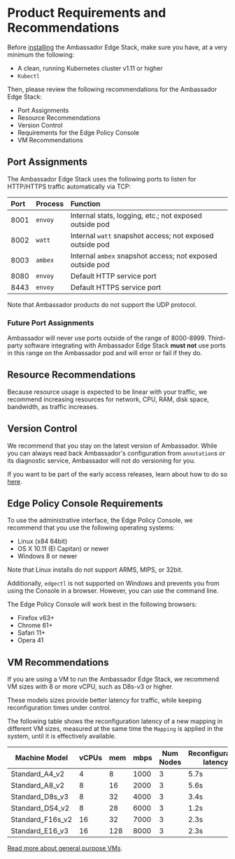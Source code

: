 # Product Requirements and Recommendations

Before [installing](../install) the Ambassador Edge Stack, make sure you have, at a very minimum the following:

* A clean, running Kubernetes cluster v1.11 or higher
* `Kubectl`

Then, please review the following recommendations for the Ambassador Edge Stack:

* Port Assignments
* Resource Recommendations
* Version Control
* Requirements for the Edge Policy Console
* VM Recommendations

## Port Assignments

The Ambassador Edge Stack uses the following ports to listen for HTTP/HTTPS traffic automatically via TCP:

| Port | Process | Function |
| :--- | :------ | :------- |
| 8001 | `envoy` | Internal stats, logging, etc.; not exposed outside pod |
| 8002 | `watt`  | Internal `watt` snapshot access; not exposed outside pod |
| 8003 | `ambex` | Internal `ambex` snapshot access; not exposed outside pod |
| 8080 | `envoy` | Default HTTP service port |
| 8443 | `envoy` | Default HTTPS service port |

Note that Ambassador products do not support the UDP protocol.

### Future Port Assignments

Ambassador will never use ports outside of the range of 8000-8999. Third-party software integrating with Ambassador Edge Stack **must not** use ports in this range on the Ambassador pod and will error or fail if they do.

## Resource Recommendations

Because resource usage is expected to be linear with your traffic, we recommend increasing resources for network, CPU, RAM, disk space, bandwidth, as traffic increases.

## Version Control

We recommend that you stay on the latest version of Ambassador. While you can always read back Ambassador's configuration from `annotation`s or its diagnostic service, Ambassador will not do versioning for you.

If you want to be part of the early access releases, learn about how to do so [here](../early-access).

## Edge Policy Console Requirements

To use the administrative interface, the Edge Policy Console, we recommend that you use the following operating systems:

* Linux (x84 64bit)
* OS X 10.11 (El Capitan) or newer
* Windows 8 or newer

Note that Linux installs do not support ARMS, MIPS, or 32bit.

Additionally, `edgectl` is not supported on Windows and prevents you from using the Console in a browser. However, you can use the command line.

The Edge Policy Console will work best in the following browsers:

* Firefox v63+
* Chrome 61+
* Safari 11+
* Opera 41

## VM Recommendations

If you are using a VM to run the Ambassador Edge Stack, we recommend VM sizes
with 8 or more vCPU, such as D8s-v3 or higher.

These models sizes provide better latency for traffic, while keeping
reconfiguration times under control.

The following table shows the reconfiguration latency of a new mapping in
different VM sizes, measured at the same time the `Mapping` is
applied in the system, until it is effectively available.

| Machine Model    | vCPUs | mem | mbps | Num Nodes | Reconfiguration latency |
|------------------|-------|-----|------|-----------|-------------------------|
| Standard_A4_v2   | 4     | 8   | 1000 | 3         | 5.7s                    |
| Standard_A8_v2   | 8     | 16  | 2000 | 3         | 5.6s                    |
| Standard_D8s_v3  | 8     | 32  | 4000 | 3         | 3.4s                    |
| Standard_DS4_v2  | 8     | 28  | 6000 | 3         | 1.2s                    |
| Standard_F16s_v2 | 16    | 32  | 7000 | 3         | 2.3s                    |
| Standard_E16_v3  | 16    | 128 | 8000 | 3         | 2.3s                    |

[Read more about general purpose VMs](https://docs.microsoft.com/en-us/azure/virtual-machines/sizes-general#av2-series).
